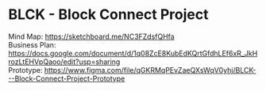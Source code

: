 # BLCK - Block Connect Project
Mind Map: https://sketchboard.me/NC3FZdsfQHfa </br>
Business Plan: https://docs.google.com/document/d/1q08ZcE8KubEdKQrtGfdhLEf6xR_JkHrozLtEHVpQaoo/edit?usp=sharing </br>
Prototype: https://www.figma.com/file/qGKRMqPEvZaeQXsWqV0yhj/BLCK---Block-Connect-Project-Prototype
